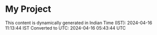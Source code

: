 # My Project

This content is dynamically generated in Indian Time (IST): 2024-04-16 11:13:44 IST
Converted to UTC: 2024-04-16 05:43:44 UTC
